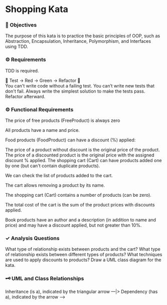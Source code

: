 # Shopping Kata
### 🎥 Objectives
The purpose of this kata is to practice the basic principles of OOP, such as Abstraction, Encapsulation, Inheritance, Polymorphism, and Interfaces using TDD.

### ⚙️ Requirements
TDD is required. 
<aside> 🚧 Test → Red → Green → Refactor 🔁 </aside>
You can't write code without a failing test.
You can’t write new tests that don't fail.
Always write the simplest solution to make the tests pass. Refactor afterward.

### ⚙️ Functional Requirements
The price of free products (FreeProduct) is always zero

All products have a name and price.

Food products (FoodProduct) can have a discount (%) applied:

The price of a product without discount is the original price of the product.
The price of a discounted product is the original price with the assigned discount % applied.
The shopping cart (Cart) can have products added one by one (but can't contain duplicate products).

We can check the list of products added to the cart.

The cart allows removing a product by its name.

The shopping cart (Cart) contains a number of products (can be zero).

The total cost of the cart is the sum of the product prices with discounts applied.

Book products have an author and a description (in addition to name and price) and may have a discount applied, but not greater than 10%.

### ✓ Analysis Questions
What type of relationship exists between products and the cart?
What type of relationship exists between different types of products?
What techniques are used to apply discounts to products?
Draw a UML class diagram for the kata.

### 🗝 UML and Class Relationships
Inheritance (is a), indicated by the triangular arrow —|>
Dependency (has a), indicated by the arrow —>
